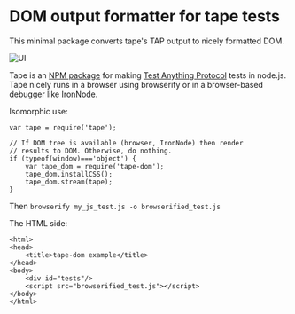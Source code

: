 # DOM output formatter for tape tests

This minimal package converts tape's TAP output to nicely formatted
DOM.

![UI](https://github.com/gritzko/tape-dom/blob/master/tape-dom.png)

Tape is an [NPM package](https://www.npmjs.com/package/tape) for
making [Test Anything Protocol](https://testanything.org/) tests in node.js.
Tape nicely runs in a browser using browserify or in a browser-based
debugger like [IronNode](https://github.com/s-a/iron-node).

Isomorphic use:

    var tape = require('tape');

    // If DOM tree is available (browser, IronNode) then render
    // results to DOM. Otherwise, do nothing.
    if (typeof(window)==='object') {
        var tape_dom = require('tape-dom');
        tape_dom.installCSS();
        tape_dom.stream(tape);
    }

Then `browserify my_js_test.js -o browserified_test.js`

The HTML side:

    <html>
    <head>
        <title>tape-dom example</title>
    </head>
    <body>
        <div id="tests"/>
        <script src="browserified_test.js"></script>
    </body>
    </html>
